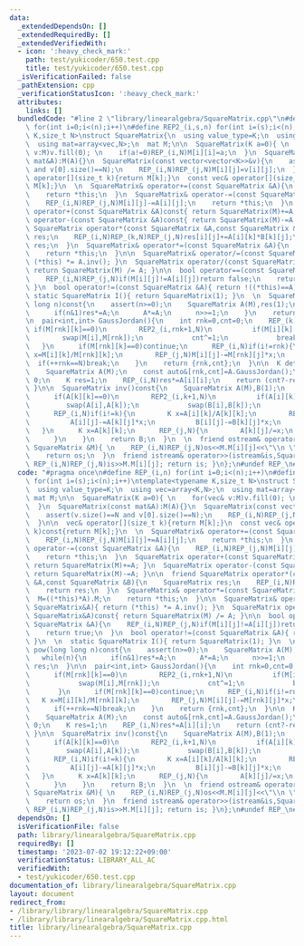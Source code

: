 ```yaml
---
data:
  _extendedDependsOn: []
  _extendedRequiredBy: []
  _extendedVerifiedWith:
  - icon: ':heavy_check_mark:'
    path: test/yukicoder/650.test.cpp
    title: test/yukicoder/650.test.cpp
  _isVerificationFailed: false
  _pathExtension: cpp
  _verificationStatusIcon: ':heavy_check_mark:'
  attributes:
    links: []
  bundledCode: "#line 2 \"library/linearalgebra/SquareMatrix.cpp\"\n#define REP_(i,n)\
    \ for(int i=0;i<(n);i++)\n#define REP2_(i,s,n) for(int i=(s);i<(n);i++)\ntemplate<typename\
    \ K,size_t N>\nstruct SquareMatrix{\n  using value_type=K;\n  using vec=array<K,N>;\n\
    \  using mat=array<vec,N>;\n  mat M;\n\n  SquareMatrix(K a=0){ \n    for(vec&\
    \ v:M)v.fill(0); \n    if(a!=0)REP_(i,N)M[i][i]=a;\n  }\n  SquareMatrix(const\
    \ mat&A):M(A){}\n  SquareMatrix(const vector<vector<K>>&v){\n    assert(v.size()==N\
    \ and v[0].size()==N);\n    REP_(i,N)REP_(j,N)M[i][j]=v[i][j];\n  }\n\n  vec&\
    \ operator[](size_t k){return M[k];}\n  const vec& operator[](size_t k)const{return\
    \ M[k];}\n  \n  SquareMatrix& operator+=(const SquareMatrix &A){\n    REP_(i,N)REP_(j,N)M[i][j]+=A[i][j];\n\
    \    return *this;\n  }\n  SquareMatrix& operator-=(const SquareMatrix &A){\n\
    \    REP_(i,N)REP_(j,N)M[i][j]-=A[i][j];\n    return *this;\n  }\n  SquareMatrix\
    \ operator+(const SquareMatrix &A)const{ return SquareMatrix(M)+=A; }\n  SquareMatrix\
    \ operator-(const SquareMatrix &A)const{ return SquareMatrix(M)-=A; }\n\n  friend\
    \ SquareMatrix operator*(const SquareMatrix &A,const SquareMatrix &B){\n    SquareMatrix\
    \ res;\n    REP_(i,N)REP_(k,N)REP_(j,N)res[i][j]+=A[i][k]*B[k][j];\n    return\
    \ res;\n  }\n  SquareMatrix& operator*=(const SquareMatrix &A){\n    M=((*this)*A).M;\n\
    \    return *this;\n  }\n\n  SquareMatrix& operator/=(const SquareMatrix&A){ return\
    \ (*this) *= A.inv(); }\n  SquareMatrix operator/(const SquareMatrix&A)const{\
    \ return SquareMatrix(M) /= A; }\n\n  bool operator==(const SquareMatrix &A){\n\
    \    REP_(i,N)REP_(j,N)if(M[i][j]!=A[i][j])return false;\n    return true;\n \
    \ }\n  bool operator!=(const SquareMatrix &A){ return !((*this)==A); }\n  \n \
    \ static SquareMatrix I(){ return SquareMatrix(1); }\n  \n  SquareMatrix pow(long\
    \ long n)const{\n    assert(n>=0);\n    SquareMatrix A(M),res(1);\n    while(n){\n\
    \      if(n&1)res*=A;\n      A*=A;\n      n>>=1;\n    }\n    return res;\n  }\n\
    \n  pair<int,int> GaussJordan(){\n    int rnk=0,cnt=0;\n    REP_(k,N){\n     \
    \ if(M[rnk][k]==0)\n        REP2_(i,rnk+1,N)\n          if(M[i][k]!=0){\n    \
    \        swap(M[i],M[rnk]);\n            cnt^=1;\n            break;\n       \
    \   }\n      if(M[rnk][k]==0)continue;\n      REP_(i,N)if(i!=rnk){\n        K\
    \ x=M[i][k]/M[rnk][k];\n        REP_(j,N)M[i][j]-=M[rnk][j]*x;\n      }\n    \
    \  if(++rnk==N)break;\n    }\n    return {rnk,cnt};\n  }\n\n  K det()const{\n\
    \    SquareMatrix A(M);\n    const auto&[rnk,cnt]=A.GaussJordan();\n    if(rnk!=N)return\
    \ 0;\n    K res=1;\n    REP_(i,N)res*=A[i][i];\n    return (cnt?-res:res);\n \
    \ }\n\n  SquareMatrix inv()const{\n    SquareMatrix A(M),B(1);\n    REP_(k,N){\n\
    \      if(A[k][k]==0)\n        REP2_(i,k+1,N)\n          if(A[i][k]!=0){\n   \
    \         swap(A[i],A[k]);\n            swap(B[i],B[k]);\n          }\n      assert(A[k][k]!=0);\n\
    \      REP_(i,N)if(i!=k){\n        K x=A[i][k]/A[k][k];\n        REP_(j,N){\n\
    \          A[i][j]-=A[k][j]*x;\n          B[i][j]-=B[k][j]*x;\n        }\n   \
    \   }\n      K x=A[k][k];\n      REP_(j,N){\n        A[k][j]/=x;\n        B[k][j]/=x;\n\
    \      }\n    }\n    return B;\n  }\n  \n  friend ostream& operator<<(ostream&os,const\
    \ SquareMatrix &M){ \n    REP_(i,N)REP_(j,N)os<<M.M[i][j]<<\"\\n \"[j+1<N];\n\
    \    return os;\n  }\n  friend istream& operator>>(istream&is,SquareMatrix &M){\
    \ REP_(i,N)REP_(j,N)is>>M.M[i][j]; return is; }\n};\n#undef REP_\n#undef REP2_\n"
  code: "#pragma once\n#define REP_(i,n) for(int i=0;i<(n);i++)\n#define REP2_(i,s,n)\
    \ for(int i=(s);i<(n);i++)\ntemplate<typename K,size_t N>\nstruct SquareMatrix{\n\
    \  using value_type=K;\n  using vec=array<K,N>;\n  using mat=array<vec,N>;\n \
    \ mat M;\n\n  SquareMatrix(K a=0){ \n    for(vec& v:M)v.fill(0); \n    if(a!=0)REP_(i,N)M[i][i]=a;\n\
    \  }\n  SquareMatrix(const mat&A):M(A){}\n  SquareMatrix(const vector<vector<K>>&v){\n\
    \    assert(v.size()==N and v[0].size()==N);\n    REP_(i,N)REP_(j,N)M[i][j]=v[i][j];\n\
    \  }\n\n  vec& operator[](size_t k){return M[k];}\n  const vec& operator[](size_t\
    \ k)const{return M[k];}\n  \n  SquareMatrix& operator+=(const SquareMatrix &A){\n\
    \    REP_(i,N)REP_(j,N)M[i][j]+=A[i][j];\n    return *this;\n  }\n  SquareMatrix&\
    \ operator-=(const SquareMatrix &A){\n    REP_(i,N)REP_(j,N)M[i][j]-=A[i][j];\n\
    \    return *this;\n  }\n  SquareMatrix operator+(const SquareMatrix &A)const{\
    \ return SquareMatrix(M)+=A; }\n  SquareMatrix operator-(const SquareMatrix &A)const{\
    \ return SquareMatrix(M)-=A; }\n\n  friend SquareMatrix operator*(const SquareMatrix\
    \ &A,const SquareMatrix &B){\n    SquareMatrix res;\n    REP_(i,N)REP_(k,N)REP_(j,N)res[i][j]+=A[i][k]*B[k][j];\n\
    \    return res;\n  }\n  SquareMatrix& operator*=(const SquareMatrix &A){\n  \
    \  M=((*this)*A).M;\n    return *this;\n  }\n\n  SquareMatrix& operator/=(const\
    \ SquareMatrix&A){ return (*this) *= A.inv(); }\n  SquareMatrix operator/(const\
    \ SquareMatrix&A)const{ return SquareMatrix(M) /= A; }\n\n  bool operator==(const\
    \ SquareMatrix &A){\n    REP_(i,N)REP_(j,N)if(M[i][j]!=A[i][j])return false;\n\
    \    return true;\n  }\n  bool operator!=(const SquareMatrix &A){ return !((*this)==A);\
    \ }\n  \n  static SquareMatrix I(){ return SquareMatrix(1); }\n  \n  SquareMatrix\
    \ pow(long long n)const{\n    assert(n>=0);\n    SquareMatrix A(M),res(1);\n \
    \   while(n){\n      if(n&1)res*=A;\n      A*=A;\n      n>>=1;\n    }\n    return\
    \ res;\n  }\n\n  pair<int,int> GaussJordan(){\n    int rnk=0,cnt=0;\n    REP_(k,N){\n\
    \      if(M[rnk][k]==0)\n        REP2_(i,rnk+1,N)\n          if(M[i][k]!=0){\n\
    \            swap(M[i],M[rnk]);\n            cnt^=1;\n            break;\n   \
    \       }\n      if(M[rnk][k]==0)continue;\n      REP_(i,N)if(i!=rnk){\n     \
    \   K x=M[i][k]/M[rnk][k];\n        REP_(j,N)M[i][j]-=M[rnk][j]*x;\n      }\n\
    \      if(++rnk==N)break;\n    }\n    return {rnk,cnt};\n  }\n\n  K det()const{\n\
    \    SquareMatrix A(M);\n    const auto&[rnk,cnt]=A.GaussJordan();\n    if(rnk!=N)return\
    \ 0;\n    K res=1;\n    REP_(i,N)res*=A[i][i];\n    return (cnt?-res:res);\n \
    \ }\n\n  SquareMatrix inv()const{\n    SquareMatrix A(M),B(1);\n    REP_(k,N){\n\
    \      if(A[k][k]==0)\n        REP2_(i,k+1,N)\n          if(A[i][k]!=0){\n   \
    \         swap(A[i],A[k]);\n            swap(B[i],B[k]);\n          }\n      assert(A[k][k]!=0);\n\
    \      REP_(i,N)if(i!=k){\n        K x=A[i][k]/A[k][k];\n        REP_(j,N){\n\
    \          A[i][j]-=A[k][j]*x;\n          B[i][j]-=B[k][j]*x;\n        }\n   \
    \   }\n      K x=A[k][k];\n      REP_(j,N){\n        A[k][j]/=x;\n        B[k][j]/=x;\n\
    \      }\n    }\n    return B;\n  }\n  \n  friend ostream& operator<<(ostream&os,const\
    \ SquareMatrix &M){ \n    REP_(i,N)REP_(j,N)os<<M.M[i][j]<<\"\\n \"[j+1<N];\n\
    \    return os;\n  }\n  friend istream& operator>>(istream&is,SquareMatrix &M){\
    \ REP_(i,N)REP_(j,N)is>>M.M[i][j]; return is; }\n};\n#undef REP_\n#undef REP2_\n"
  dependsOn: []
  isVerificationFile: false
  path: library/linearalgebra/SquareMatrix.cpp
  requiredBy: []
  timestamp: '2023-07-02 19:12:22+09:00'
  verificationStatus: LIBRARY_ALL_AC
  verifiedWith:
  - test/yukicoder/650.test.cpp
documentation_of: library/linearalgebra/SquareMatrix.cpp
layout: document
redirect_from:
- /library/library/linearalgebra/SquareMatrix.cpp
- /library/library/linearalgebra/SquareMatrix.cpp.html
title: library/linearalgebra/SquareMatrix.cpp
---
```

